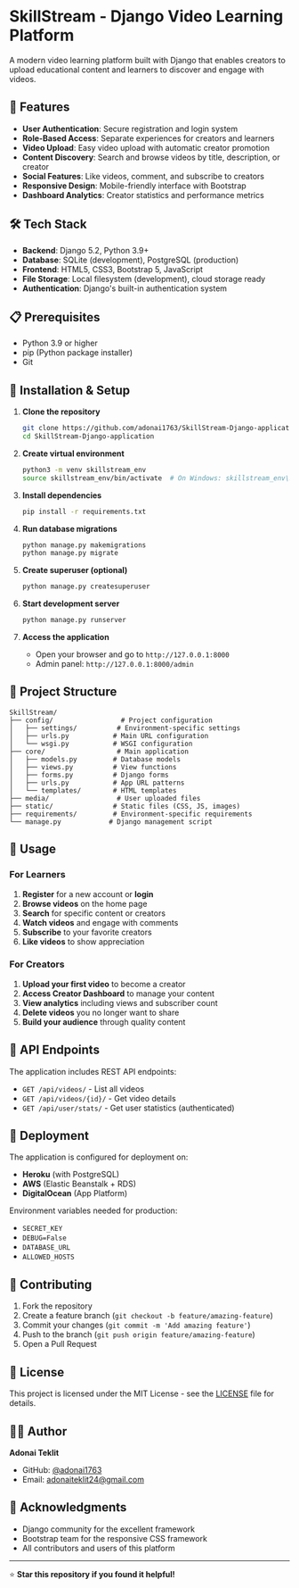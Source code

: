 # SkillStream - Django Video Learning Platform

A modern video learning platform built with Django that enables creators to upload educational content and learners to discover and engage with videos.

## 🚀 Features

- **User Authentication**: Secure registration and login system
- **Role-Based Access**: Separate experiences for creators and learners
- **Video Upload**: Easy video upload with automatic creator promotion
- **Content Discovery**: Search and browse videos by title, description, or creator
- **Social Features**: Like videos, comment, and subscribe to creators
- **Responsive Design**: Mobile-friendly interface with Bootstrap
- **Dashboard Analytics**: Creator statistics and performance metrics

## 🛠️ Tech Stack

- **Backend**: Django 5.2, Python 3.9+
- **Database**: SQLite (development), PostgreSQL (production)
- **Frontend**: HTML5, CSS3, Bootstrap 5, JavaScript
- **File Storage**: Local filesystem (development), cloud storage ready
- **Authentication**: Django's built-in authentication system

## 📋 Prerequisites

- Python 3.9 or higher
- pip (Python package installer)
- Git

## 🔧 Installation & Setup

1. **Clone the repository**
   ```bash
   git clone https://github.com/adonai1763/SkillStream-Django-application.git
   cd SkillStream-Django-application
   ```

2. **Create virtual environment**
   ```bash
   python3 -m venv skillstream_env
   source skillstream_env/bin/activate  # On Windows: skillstream_env\Scripts\activate
   ```

3. **Install dependencies**
   ```bash
   pip install -r requirements.txt
   ```

4. **Run database migrations**
   ```bash
   python manage.py makemigrations
   python manage.py migrate
   ```

5. **Create superuser (optional)**
   ```bash
   python manage.py createsuperuser
   ```

6. **Start development server**
   ```bash
   python manage.py runserver
   ```

7. **Access the application**
   - Open your browser and go to `http://127.0.0.1:8000`
   - Admin panel: `http://127.0.0.1:8000/admin`

## 📁 Project Structure

```
SkillStream/
├── config/                 # Project configuration
│   ├── settings/          # Environment-specific settings
│   ├── urls.py           # Main URL configuration
│   └── wsgi.py           # WSGI configuration
├── core/                  # Main application
│   ├── models.py         # Database models
│   ├── views.py          # View functions
│   ├── forms.py          # Django forms
│   ├── urls.py           # App URL patterns
│   └── templates/        # HTML templates
├── media/                 # User uploaded files
├── static/               # Static files (CSS, JS, images)
├── requirements/         # Environment-specific requirements
└── manage.py            # Django management script
```

## 🎯 Usage

### For Learners
1. **Register** for a new account or **login**
2. **Browse videos** on the home page
3. **Search** for specific content or creators
4. **Watch videos** and engage with comments
5. **Subscribe** to your favorite creators
6. **Like videos** to show appreciation

### For Creators
1. **Upload your first video** to become a creator
2. **Access Creator Dashboard** to manage your content
3. **View analytics** including views and subscriber count
4. **Delete videos** you no longer want to share
5. **Build your audience** through quality content

## 🔗 API Endpoints

The application includes REST API endpoints:

- `GET /api/videos/` - List all videos
- `GET /api/videos/{id}/` - Get video details
- `GET /api/user/stats/` - Get user statistics (authenticated)

## 🚀 Deployment

The application is configured for deployment on:
- **Heroku** (with PostgreSQL)
- **AWS** (Elastic Beanstalk + RDS)
- **DigitalOcean** (App Platform)

Environment variables needed for production:
- `SECRET_KEY`
- `DEBUG=False`
- `DATABASE_URL`
- `ALLOWED_HOSTS`

## 🤝 Contributing

1. Fork the repository
2. Create a feature branch (`git checkout -b feature/amazing-feature`)
3. Commit your changes (`git commit -m 'Add amazing feature'`)
4. Push to the branch (`git push origin feature/amazing-feature`)
5. Open a Pull Request

## 📝 License

This project is licensed under the MIT License - see the [LICENSE](LICENSE) file for details.

## 👨‍💻 Author

**Adonai Teklit**
- GitHub: [@adonai1763](https://github.com/adonai1763)
- Email: adonaiteklit24@gmail.com

## 🙏 Acknowledgments

- Django community for the excellent framework
- Bootstrap team for the responsive CSS framework
- All contributors and users of this platform

---

⭐ **Star this repository if you found it helpful!**